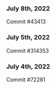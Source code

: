 ### July 8th, 2022

Commit #43413

### July 5th, 2022

Commit #314353


### July 4th, 2022

Commit #72281
